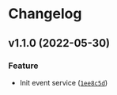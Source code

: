 # Changelog

<!--next-version-placeholder-->

## v1.1.0 (2022-05-30)
### Feature
* Init event service ([`1ee8c5d`](https://github.com/draganagrbic998/devops_event_service/commit/1ee8c5d790b3805395a5390d4bffc009b0999732))
